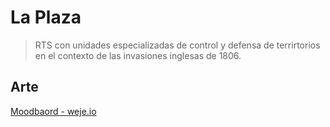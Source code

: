 # La Plaza

> RTS con unidades especializadas de control y defensa de terrirtorios en el contexto de las invasiones inglesas de 1806.

## Arte
[Moodbaord - weje.io](https://app.weje.io/b/-NwRJsRNeKM5ppUv02SV)
